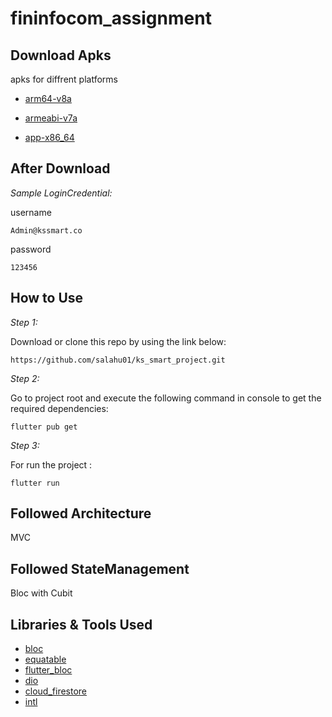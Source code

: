 # fininfocom_assignment

## Download Apks

apks for diffrent platforms

* [arm64-v8a]()


* [armeabi-v7a]()


* [app-x86_64]()

## After Download

*Sample LoginCredential:*

username
```
Admin@kssmart.co
```
password
```
123456
```

## How to Use 

*Step 1:*

Download or clone this repo by using the link below:

```
https://github.com/salahu01/ks_smart_project.git

```


*Step 2:*


Go to project root and execute the following command in console to get the required dependencies: 

```
flutter pub get 
```


 *Step 3:*

For run the project :  
```
flutter run 
```

## Followed Architecture

MVC

## Followed StateManagement

Bloc with Cubit

## Libraries & Tools Used 

* [bloc](https://pub.dev/packages/bloc)
* [equatable](https://pub.dev/packages/equatable)
* [flutter_bloc](https://pub.dev/packages/flutter_bloc)
* [dio](https://pub.dev/packages/dio)
* [cloud_firestore](https://pub.dev/packages/cloud_firestore)
* [intl](https://pub.dev/packages/intl)
